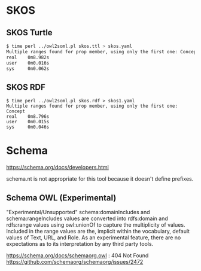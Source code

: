 # SKOS

## SKOS Turtle
```sh
$ time perl ../owl2soml.pl skos.ttl > skos.yaml
Multiple ranges found for prop member, using only the first one: Concept
real    0m8.982s
user    0m0.016s
sys     0m0.062s
```

## SKOS RDF
```
$ time perl ../owl2soml.pl skos.rdf > skos1.yaml
Multiple ranges found for prop member, using only the first one: Concept
real    0m8.796s
user    0m0.015s
sys     0m0.046s
```

# Schema

https://schema.org/docs/developers.html

schema.nt is not appropriate for this tool because it doesn't define prefixes.

## Schema OWL (Experimental)

"Experimental/Unsupported"
schema:domainIncludes and schema:rangeIncludes values are converted into rdfs:domain and rdfs:range values using owl:unionOf to capture the multiplicity of values. Included in the range values are the, implicit within the vocabulary, default values of Text, URL, and Role.
As an experimental feature, there are no expectations as to its interpretation by any third party tools.

https://schema.org/docs/schemaorg.owl : 404 Not Found
https://github.com/schemaorg/schemaorg/issues/2472